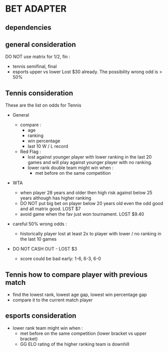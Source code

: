 # BET ADAPTER

## dependencies

## general consideration

DO NOT use matrix for 1/2, fin :
  - tennis semifinal, final
  - esports upper vs lower
Lost $30 already. The possibility wrong odd is > 50%


## Tennis consideration

These are the list on odds for Tennis
- General
  - compare :
    - age
    - ranking
    - win percentage
    - last 10 W / L record
  - Red Flag :
    -  lost against younger player with lower ranking in the last 20 games and will play against younger player with no ranking.
    - lower rank double team might win when :
      - met before on the same competition

- WTA
  - when player 28 years and older then high risk against below 25 years although has higher ranking
  - DO NOT put big bet on player below 20 years old even the odd good and all matrix good. LOST $7
  - avoid game when the fav just won tournament. LOST $9.40

- careful 50% wrong odds :
  - historically player lost at least 2x to player with lower / no ranking in the last 10 games

- DO NOT CASH OUT - LOST $3
  - score could be bad early: 1-6, 6-3, 6-0

## Tennis how to compare player with previous match

- find the lowest rank, lowest age gap, lowest win percentage gap
- compare it to the current match player

## esports consideration

- lower rank team might win when :
  - met before on the same competition (lower bracket vs upper bracket)
  - GG ELO rating of the higher ranking team is downhill
